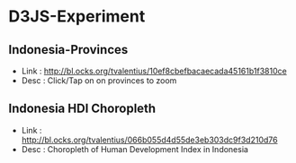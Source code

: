 # D3JS-Experiment


## Indonesia-Provinces
- Link : http://bl.ocks.org/tvalentius/10ef8cbefbacaecada45161b1f3810ce
- Desc : Click/Tap on on provinces to zoom 

## Indonesia HDI Choropleth
- Link : http://bl.ocks.org/tvalentius/066b055d4d55de3eb303dc9f3d210d76
- Desc : Choropleth of Human Development Index in Indonesia
